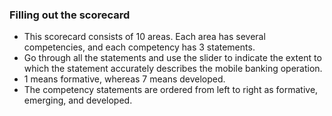 ### Filling out the scorecard

- This scorecard consists of 10 areas. Each area has several competencies, and each competency has 3 statements.  
- Go through all the statements and use the slider to indicate the extent to which the statement accurately describes the mobile banking operation.  
- 1 means formative, whereas 7 means developed.  
- The competency statements are ordered from left to right as formative, emerging, and developed.  
